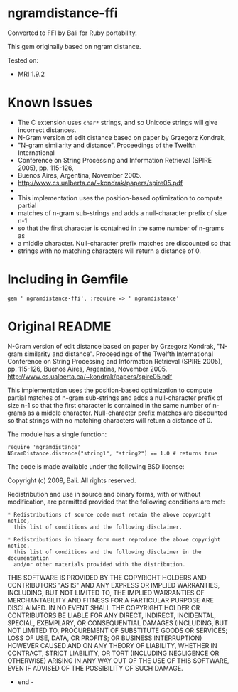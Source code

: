 ngramdistance-ffi
===============

Converted to FFI by Bali for Ruby portability.

This gem originally based on ngram distance.

Tested on:

* MRI 1.9.2

Known Issues
============
* The C extension uses `char*` strings, and so Unicode strings will give incorrect distances.
* N-Gram version of edit distance based on paper by Grzegorz Kondrak, 
* "N-gram similarity and distance". Proceedings of the Twelfth International 
* Conference on String Processing and Information Retrieval (SPIRE 2005), pp. 115-126, 
* Buenos Aires, Argentina, November 2005. 
* http://www.cs.ualberta.ca/~kondrak/papers/spire05.pdf
* 
* This implementation uses the position-based optimization to compute partial
* matches of n-gram sub-strings and adds a null-character prefix of size n-1 
* so that the first character is contained in the same number of n-grams as 
* a middle character.  Null-character prefix matches are discounted so that 
* strings with no matching characters will return a distance of 0.

Including in Gemfile
====================

    gem ' ngramdistance-ffi', :require => ' ngramdistance'
Original README
===============

N-Gram version of edit distance based on paper by Grzegorz Kondrak, 
"N-gram similarity and distance". Proceedings of the Twelfth International 
Conference on String Processing and Information Retrieval (SPIRE 2005), pp. 115-126, 
Buenos Aires, Argentina, November 2005. 
http://www.cs.ualberta.ca/~kondrak/papers/spire05.pdf

This implementation uses the position-based optimization to compute partial
matches of n-gram sub-strings and adds a null-character prefix of size n-1 
so that the first character is contained in the same number of n-grams as 
a middle character.  Null-character prefix matches are discounted so that 
strings with no matching characters will return a distance of 0.

The module has a
single function:

    require 'ngramdistance'
    NGramDistance.distance("string1", "string2") == 1.0 # returns true
The code is made available under the following BSD license:

Copyright (c) 2009, Bali.
All rights reserved.

Redistribution and use in source and binary forms, with or without
modification, are permitted provided that the following conditions are met:

    * Redistributions of source code must retain the above copyright notice,
      this list of conditions and the following disclaimer.

    * Redistributions in binary form must reproduce the above copyright notice,
      this list of conditions and the following disclaimer in the documentation
      and/or other materials provided with the distribution.

THIS SOFTWARE IS PROVIDED BY THE COPYRIGHT HOLDERS AND CONTRIBUTORS "AS IS" AND
ANY EXPRESS OR IMPLIED WARRANTIES, INCLUDING, BUT NOT LIMITED TO, THE IMPLIED
WARRANTIES OF MERCHANTABILITY AND FITNESS FOR A PARTICULAR PURPOSE ARE
DISCLAIMED. IN NO EVENT SHALL THE COPYRIGHT HOLDER OR CONTRIBUTORS BE LIABLE
FOR ANY DIRECT, INDIRECT, INCIDENTAL, SPECIAL, EXEMPLARY, OR CONSEQUENTIAL
DAMAGES (INCLUDING, BUT NOT LIMITED TO, PROCUREMENT OF SUBSTITUTE GOODS OR
SERVICES; LOSS OF USE, DATA, OR PROFITS; OR BUSINESS INTERRUPTION) HOWEVER
CAUSED AND ON ANY THEORY OF LIABILITY, WHETHER IN CONTRACT, STRICT LIABILITY,
OR TORT (INCLUDING NEGLIGENCE OR OTHERWISE) ARISING IN ANY WAY OUT OF THE USE
OF THIS SOFTWARE, EVEN IF ADVISED OF THE POSSIBILITY OF SUCH DAMAGE.

- end -
